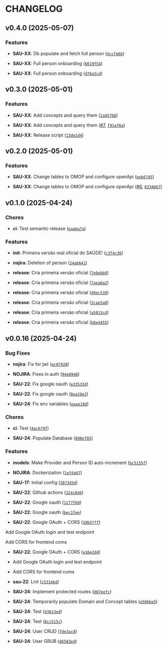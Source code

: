 # CHANGELOG


## v0.4.0 (2025-05-07)

### Features

- **SAU-XX**: Db populate and fetch full person
  ([`dccfe6b`](https://github.com/datasci4citizens/server-saude/commit/dccfe6b3cbffda81c5a9c6666ad1183c12bef228))

- **SAU-XX**: Full person onboarding
  ([`6619f54`](https://github.com/datasci4citizens/server-saude/commit/6619f5421c7e48369410d9143c8a9699e15e2a19))

- **SAU-XX**: Full person onboarding
  ([`d76a5cd`](https://github.com/datasci4citizens/server-saude/commit/d76a5cd4605d1689e77ed2401bad6b6c6c2e9c8b))


## v0.3.0 (2025-05-01)

### Features

- **SAU-XX**: Add concepts and query them
  ([`2a45768`](https://github.com/datasci4citizens/server-saude/commit/2a4576881bc9f7d269aa46679f998083cf699738))

- **SAU-XX**: Add concepts and query them
  ([#7](https://github.com/datasci4citizens/server-saude/pull/7),
  [`f91af6a`](https://github.com/datasci4citizens/server-saude/commit/f91af6a7f043740615bcc78e0510ed82bf28a048))

- **SAU-XX**: Release script
  ([`13de1d4`](https://github.com/datasci4citizens/server-saude/commit/13de1d4d38d13e67d3accbd0e58661f4fe571540))


## v0.2.0 (2025-05-01)

### Features

- **SAU-XX**: Change tables to OMOP and configure openApi
  ([`eeb67d5`](https://github.com/datasci4citizens/server-saude/commit/eeb67d5e9fc78aca5f78939b576e4a6ac1799d33))

- **SAU-XX**: Change tables to OMOP and configure openApi
  ([#6](https://github.com/datasci4citizens/server-saude/pull/6),
  [`8334b67`](https://github.com/datasci4citizens/server-saude/commit/8334b673e6e07db0fc8338868ce134425ba846e2))


## v0.1.0 (2025-04-24)

### Chores

- **ci**: Test semantic release
  ([`eaa6a7a`](https://github.com/datasci4citizens/server-saude/commit/eaa6a7a0a6dbe24fc4630ccc82ca3a3032d80ab2))

### Features

- **init**: Primeira versão real oficial do SAÚDE!
  ([`c3f4c36`](https://github.com/datasci4citizens/server-saude/commit/c3f4c3607d3815910e77a4a900c0a62921271ac5))

- **nojira**: Deletion of person
  ([`24ab641`](https://github.com/datasci4citizens/server-saude/commit/24ab641687c717eb0cf4c8cdfdaff2deff33a239))

- **release**: Cria primeira versão oficial
  ([`7e6ebb9`](https://github.com/datasci4citizens/server-saude/commit/7e6ebb9d0f76d6bbdf330fcf2544eab5565ad100))

- **release**: Cria primeira versão oficial
  ([`7aea6a2`](https://github.com/datasci4citizens/server-saude/commit/7aea6a23584d12e13714e52d8f3b041ec5835e3c))

- **release**: Cria primeira versão oficial
  ([`d9ec539`](https://github.com/datasci4citizens/server-saude/commit/d9ec539fd9266ef794c010d2fae80b1797d037fc))

- **release**: Cria primeira versão oficial
  ([`3cae5a8`](https://github.com/datasci4citizens/server-saude/commit/3cae5a8d2a9209e9987c7c089a04899a8a814ca7))

- **release**: Cria primeira versão oficial
  ([`a5813cd`](https://github.com/datasci4citizens/server-saude/commit/a5813cd5bf1ae07e39d0ce38d27fe5009a8e729e))

- **release**: Cria primeira versão oficial
  ([`b8e4455`](https://github.com/datasci4citizens/server-saude/commit/b8e4455f60efd15e7dc22668b024bca5d485996d))


## v0.0.16 (2025-04-24)

### Bug Fixes

- **nojira**: Fix for jwt
  ([`ec87920`](https://github.com/datasci4citizens/server-saude/commit/ec87920478b6f1a828e6f470804d6ac659a727f0))

- **NOJIRA**: Fixes in auth
  ([`94e8948`](https://github.com/datasci4citizens/server-saude/commit/94e89484e6be0d4a17de2ba9ed9cb8c0c12f662d))

- **SAU-22**: Fix google oauth
  ([`e23533d`](https://github.com/datasci4citizens/server-saude/commit/e23533d3a7a1b80a9d6531ed9fbb0c5ea8955711))

- **SAU-22**: Fix google oauth
  ([`0ea29e2`](https://github.com/datasci4citizens/server-saude/commit/0ea29e2f757cb97dfea3cb120423c630c2a6955f))

- **SAU-24**: Fix env variables
  ([`eaae18d`](https://github.com/datasci4citizens/server-saude/commit/eaae18dcdd381a42ed27c0d1c0e3a17a1130a791))

### Chores

- **ci**: Test
  ([`4ac679f`](https://github.com/datasci4citizens/server-saude/commit/4ac679f7625b445126c6bf776094dcd2c7d76ceb))

- **SAU-24**: Populate Database
  ([`090ef05`](https://github.com/datasci4citizens/server-saude/commit/090ef05a01962b00dbe4e4e157d313f245213805))

### Features

- **models**: Make Provider and Person ID auto-increment
  ([`bc5155f`](https://github.com/datasci4citizens/server-saude/commit/bc5155fa49d8c6e543cecfca0be39a517999ee88))

- **NOJIRA**: Dockerization
  ([`1efda67`](https://github.com/datasci4citizens/server-saude/commit/1efda67ede6d710b6a1d03222526acd01aa37b3f))

- **SAU-17**: Initial config
  ([`3873d3d`](https://github.com/datasci4citizens/server-saude/commit/3873d3dccb23ae82ee5546d454e99ba4ae99cadf))

- **SAU-22**: Github actions
  ([`324c846`](https://github.com/datasci4citizens/server-saude/commit/324c846399d10e654944196c1380ae5c21297d2b))

- **SAU-22**: Google oauth
  ([`1277fb9`](https://github.com/datasci4citizens/server-saude/commit/1277fb90fedd961306f6bf53fc4d60389830d439))

- **SAU-22**: Google oauth
  ([`bec1fee`](https://github.com/datasci4citizens/server-saude/commit/bec1feef358ce2c39faa160914f9793e29e018d3))

- **SAU-22**: Google OAuth + CORS
  ([`39b57ff`](https://github.com/datasci4citizens/server-saude/commit/39b57ff6418aa0f95b8fec98d7e79a3db9145b04))

Add Google OAuth login and test endpoint

Add CORS for frontend coms

- **SAU-22**: Google OAuth + CORS
  ([`a16e2d4`](https://github.com/datasci4citizens/server-saude/commit/a16e2d4b01d8848a04a79ee6fdaf431edf059651))

- Add Google OAuth login and test endpoint

- Add CORS for frontend coms

- **sau-22**: Lint
  ([`c531ebd`](https://github.com/datasci4citizens/server-saude/commit/c531ebd4db1b02a5192f70ea539bed22db0fbdfc))

- **SAU-24**: Implement protected routes
  ([`d87eefc`](https://github.com/datasci4citizens/server-saude/commit/d87eefc1e28f09ce7c3a1b813c6717383103a74e))

- **SAU-24**: Temporarily populate Domain and Concept tables
  ([`e50bbe5`](https://github.com/datasci4citizens/server-saude/commit/e50bbe5d7a16114c6881375dd61a8a47cabff1de))

- **SAU-24**: Test
  ([`d3613ed`](https://github.com/datasci4citizens/server-saude/commit/d3613ed5fccd87d98ae4e5af653cb71167beeae0))

- **SAU-24**: Test
  ([`8cc515c`](https://github.com/datasci4citizens/server-saude/commit/8cc515c0144f098767a0a504d15baf0c84a97e2d))

- **SAU-24**: User CRUD
  ([`fde3ac8`](https://github.com/datasci4citizens/server-saude/commit/fde3ac839319d2cb8c0bd098fe94c4fb56d589d3))

- **SAU-24**: User GRUB
  ([`d6583ed`](https://github.com/datasci4citizens/server-saude/commit/d6583ed90f8f12f3cad65feaf4eb9ceeeabca859))
